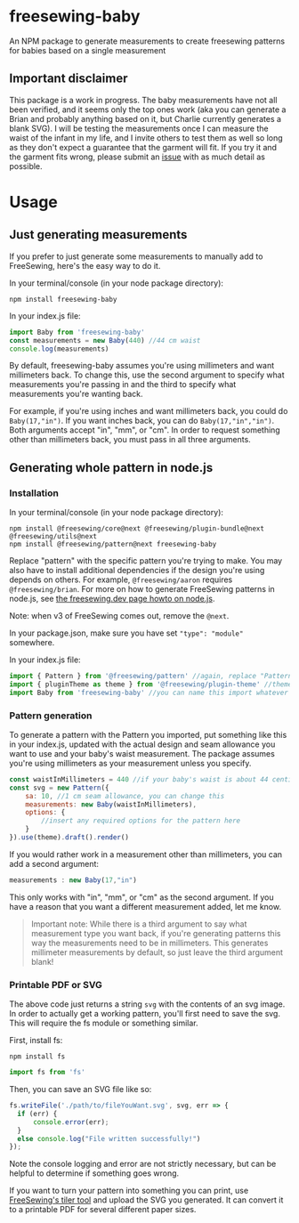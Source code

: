 # freesewing-baby
An NPM package to generate measurements to create freesewing patterns for babies based on a single measurement
## Important disclaimer
This package is a work in progress. The baby measurements have not all been verified, and it seems only the top ones work (aka you can generate a Brian and probably anything based on it, but Charlie currently generates a blank SVG). I will be testing the measurements once I can measure the waist of the infant in my life, and I invite others to test them as well so long as they don't expect a guarantee that the garment will fit. If you try it and the garment fits wrong, please submit an [issue](https://github.com/raphaelsiz/freesewing-baby/issues) with as much detail as possible.
# Usage
## Just generating measurements
If you prefer to just generate some measurements to manually add to FreeSewing, here's the easy way to do it.

In your terminal/console (in your node package directory):
```console
npm install freesewing-baby
```
In your index.js file:
```js
import Baby from 'freesewing-baby'
const measurements = new Baby(440) //44 cm waist
console.log(measurements)
```
By default, freesewing-baby assumes you're using millimeters and want millimeters back. To change this, use the second argument to specify what measurements you're passing in and the third to specify what measurements you're wanting back.

For example, if you're using inches and want millimeters back, you could do `Baby(17,"in")`. If you want inches back, you can do `Baby(17,"in","in")`. Both arguments accept "in", "mm", or "cm". In order to request something other than millimeters back, you must pass in all three arguments.
## Generating whole pattern in node.js
### Installation
In your terminal/console (in your node package directory):
```console
npm install @freesewing/core@next @freesewing/plugin-bundle@next @freesewing/utils@next
npm install @freesewing/pattern@next freesewing-baby
```
Replace "pattern" with the specific pattern you're trying to make. You may also have to install additional dependencies if the design you're using depends on others. For example, `@freesewing/aaron` requires `@freesewing/brian`. For more on how to generate FreeSewing patterns in node.js, see [the freesewing.dev page howto on node.js](https://freesewing.dev/howtos/environments/nodejs).

Note: when v3 of FreeSewing comes out, remove the `@next`.

In your package.json, make sure you have set `"type": "module"` somewhere.

In your index.js file:
```js
import { Pattern } from '@freesewing/pattern' //again, replace "Pattern" and "pattern" with the specific pattern you want to use. Make sure the pattern inside the brackets is capitalized, as this is a named export.
import { pluginTheme as theme } from '@freesewing/plugin-theme' //theme optional but recommended
import Baby from 'freesewing-baby' //you can name this import whatever you want
```
### Pattern generation
To generate a pattern with the Pattern you imported, put something like this in your index.js, updated with the actual design and seam allowance you want to use and your baby's waist measurement. The package assumes you're using millimeters as your measurement unless you specify.
```js
const waistInMillimeters = 440 //if your baby's waist is about 44 centimeters (a bit over 17 inches)
const svg = new Pattern({
    sa: 10, //1 cm seam allowance, you can change this
    measurements: new Baby(waistInMillimeters),
    options: {
        //insert any required options for the pattern here
    }
}).use(theme).draft().render()
```
If you would rather work in a measurement other than millimeters, you can add a second argument:
```js
measurements : new Baby(17,"in")
```
This only works with "in", "mm", or "cm" as the second argument. If you have a reason that you want a different measurement added, let me know.

> Important note: While there is a third argument to say what measurement type you want back, if you're generating patterns this way the measurements need to be in millimeters. This generates millimeter measurements by default, so just leave the third argument blank!
### Printable PDF or SVG
The above code just returns a string `svg` with the contents of an svg image. In order to actually get a working pattern, you'll first need to save the svg. This will require the fs module or something similar.

First, install fs:
```console
npm install fs
```
```js
import fs from 'fs'
```
Then, you can save an SVG file like so:
```js
fs.writeFile('./path/to/fileYouWant.svg', svg, err => {
  if (err) {
      console.error(err);
  }
  else console.log("File written successfully!")
});
```
Note the console logging and error are not strictly necessary, but can be helpful to determine if something goes wrong.

If you want to turn your pattern into something you can print, use [FreeSewing's tiler tool](https://tiler.freesewing.org/) and upload the SVG you generated. It can convert it to a printable PDF for several different paper sizes.